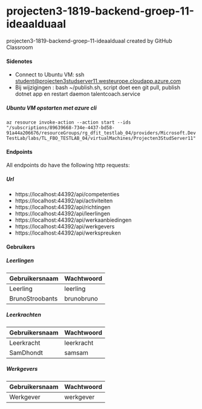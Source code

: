# projecten3-1819-backend-groep-11-ideaalduaal
projecten3-1819-backend-groep-11-ideaalduaal created by GitHub Classroom

#### Sidenotes
* Connect to Ubuntu VM: ssh student@projecten3studserver11.westeurope.cloudapp.azure.com
* Bij wijzigingen : bash ~/publish.sh, script doet een git pull, publish dotnet app en restart daemon talentcoach.service

##### Ubuntu VM opstarten met azure cli
```az resource invoke-action --action start --ids "/subscriptions/89639668-734e-4437-bd58-91a44a206676/resourceGroups/rg_dfit_testlab_04/providers/Microsoft.DevTestLab/labs/TL_FBO_TESTLAB_04/virtualMachines/Projecten3StudServer11"```

#### Endpoints
All endpoints do have the following http requests: 
  
##### Url
* https://localhost:44392/api/competenties
* https://localhost:44392/api/activiteiten
* https://localhost:44392/api/richtingen
* https://localhost:44392/api/leerlingen
* https://localhost:44392/api/werkaanbiedingen
* https://localhost:44392/api/werkgevers
* https://localhost:44392/api/werkspreuken

#### Gebruikers 
##### Leerlingen
| Gebruikersnaam | Wachtwoord |
| ------ | ----------- |
| Leerling | leerling |
| BrunoStroobants | brunobruno |

##### Leerkrachten
| Gebruikersnaam | Wachtwoord |
| ------ | ----------- |
| Leerkracht | leerkracht |
| SamDhondt | samsam |

##### Werkgevers
| Gebruikersnaam | Wachtwoord |
| ------ | ----------- |
| Werkgever | werkgever |


